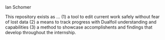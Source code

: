 Ian Schomer

This repository exists as ... 
(1) a tool to edit current work safely without fear of lost data 
(2) a means to track progress with Dualfoil understanding and capabilities 
(3) a method to showcase accomplishents and findings that develop throughout the internship.
